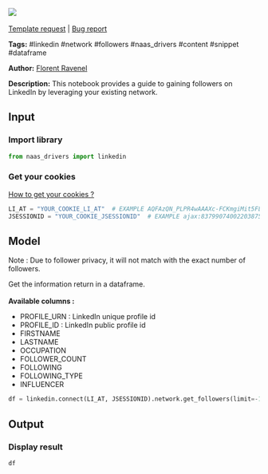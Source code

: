 <a href="https://app.naas.ai/user-redirect/naas/downloader?url=https://raw.githubusercontent.com/jupyter-naas/awesome-notebooks/master/LinkedIn/LinkedIn_Get_followers_from_network.ipynb" target="_parent"><img src="https://naasai-public.s3.eu-west-3.amazonaws.com/open_in_naas.svg"/></a><br><br><a href="https://github.com/jupyter-naas/awesome-notebooks/issues/new?assignees=&labels=&template=template-request.md&title=Tool+-+Action+of+the+notebook+">Template request</a> | <a href="https://github.com/jupyter-naas/awesome-notebooks/issues/new?assignees=&labels=bug&template=bug_report.md&title=LinkedIn+-+Get+followers+from+network:+Error+short+description">Bug report</a>

**Tags:** #linkedin #network #followers #naas_drivers #content #snippet #dataframe

**Author:** [Florent Ravenel](https://www.linkedin.com/in/florent-ravenel/)

**Description:** This notebook provides a guide to gaining followers on LinkedIn by leveraging your existing network.

## Input

### Import library


```python
from naas_drivers import linkedin
```

### Get your cookies
<a href='https://www.notion.so/LinkedIn-driver-Get-your-cookies-d20a8e7e508e42af8a5b52e33f3dba75'>How to get your cookies ?</a>


```python
LI_AT = "YOUR_COOKIE_LI_AT"  # EXAMPLE AQFAzQN_PLPR4wAAAXc-FCKmgiMit5FLdY1af3-2
JSESSIONID = "YOUR_COOKIE_JSESSIONID"  # EXAMPLE ajax:8379907400220387585
```

## Model

Note : Due to follower privacy, it will not match with the exact number of followers.<br>

Get the information return in a dataframe.<br><br>
**Available columns :**
- PROFILE_URN : LinkedIn unique profile id
- PROFILE_ID : LinkedIn public profile id
- FIRSTNAME
- LASTNAME
- OCCUPATION
- FOLLOWER_COUNT
- FOLLOWING
- FOLLOWING_TYPE
- INFLUENCER


```python
df = linkedin.connect(LI_AT, JSESSIONID).network.get_followers(limit=-1)
```

## Output

### Display result


```python
df
```
